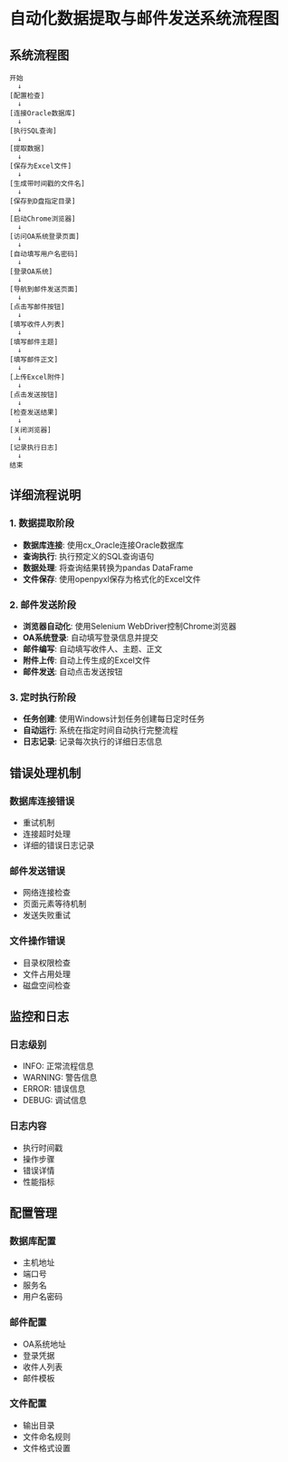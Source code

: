 # 自动化数据提取与邮件发送系统流程图

## 系统流程图

```
开始
  ↓
[配置检查]
  ↓
[连接Oracle数据库]
  ↓
[执行SQL查询]
  ↓
[提取数据]
  ↓
[保存为Excel文件]
  ↓
[生成带时间戳的文件名]
  ↓
[保存到D盘指定目录]
  ↓
[启动Chrome浏览器]
  ↓
[访问OA系统登录页面]
  ↓
[自动填写用户名密码]
  ↓
[登录OA系统]
  ↓
[导航到邮件发送页面]
  ↓
[点击写邮件按钮]
  ↓
[填写收件人列表]
  ↓
[填写邮件主题]
  ↓
[填写邮件正文]
  ↓
[上传Excel附件]
  ↓
[点击发送按钮]
  ↓
[检查发送结果]
  ↓
[关闭浏览器]
  ↓
[记录执行日志]
  ↓
结束
```

## 详细流程说明

### 1. 数据提取阶段
- **数据库连接**: 使用cx_Oracle连接Oracle数据库
- **查询执行**: 执行预定义的SQL查询语句
- **数据处理**: 将查询结果转换为pandas DataFrame
- **文件保存**: 使用openpyxl保存为格式化的Excel文件

### 2. 邮件发送阶段
- **浏览器自动化**: 使用Selenium WebDriver控制Chrome浏览器
- **OA系统登录**: 自动填写登录信息并提交
- **邮件编写**: 自动填写收件人、主题、正文
- **附件上传**: 自动上传生成的Excel文件
- **邮件发送**: 自动点击发送按钮

### 3. 定时执行阶段
- **任务创建**: 使用Windows计划任务创建每日定时任务
- **自动运行**: 系统在指定时间自动执行完整流程
- **日志记录**: 记录每次执行的详细日志信息

## 错误处理机制

### 数据库连接错误
- 重试机制
- 连接超时处理
- 详细的错误日志记录

### 邮件发送错误
- 网络连接检查
- 页面元素等待机制
- 发送失败重试

### 文件操作错误
- 目录权限检查
- 文件占用处理
- 磁盘空间检查

## 监控和日志

### 日志级别
- INFO: 正常流程信息
- WARNING: 警告信息
- ERROR: 错误信息
- DEBUG: 调试信息

### 日志内容
- 执行时间戳
- 操作步骤
- 错误详情
- 性能指标

## 配置管理

### 数据库配置
- 主机地址
- 端口号
- 服务名
- 用户名密码

### 邮件配置
- OA系统地址
- 登录凭据
- 收件人列表
- 邮件模板

### 文件配置
- 输出目录
- 文件命名规则
- 文件格式设置 